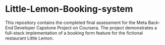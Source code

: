 # Little-Lemon-Booking-system
This repository contains the completed final assessment for the Meta Back-End Developer Capstone Project on Coursera. The project demonstrates a full-stack implementation of a booking form feature for the fictional restaurant Little Lemon.

